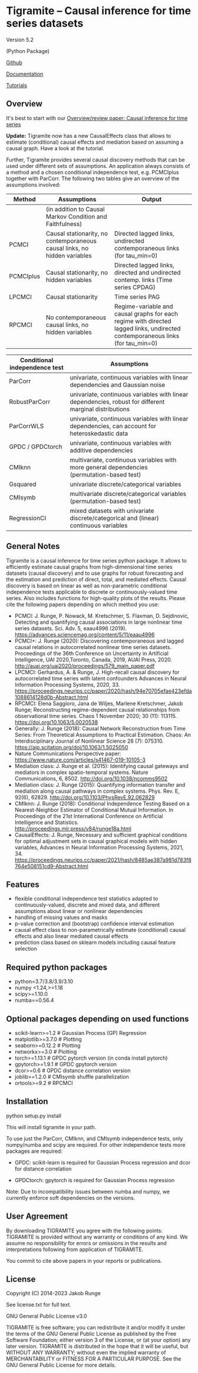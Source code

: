 # Tigramite – Causal inference for time series datasets
Version 5.2

(Python Package)

[Github](https://github.com/jakobrunge/tigramite.git)

[Documentation](https://jakobrunge.github.io/tigramite/)

[Tutorials](https://github.com/jakobrunge/tigramite/tree/master/tutorials/)

## Overview

It's best to start with our [Overview/review paper: Causal inference for time series](https://github.com/jakobrunge/tigramite/blob/master/tutorials/Runge_Causal_Inference_for_Time_Series_NREE.pdf)

__Update:__ Tigramite now has a new CausalEffects class that allows to estimate (conditional) causal effects and mediation based on assuming a causal graph. Have a look at the tutorial.

Further, Tigramite provides several causal discovery methods that can be used under different sets of assumptions. An application always consists of a method and a chosen conditional independence test, e.g. PCMCIplus together with ParCorr. The following two tables give an overview of the assumptions involved:

| Method | Assumptions         | Output |
|--------|---------------------------------------------------------------------------|----|
|         |   (in addition to Causal Markov Condition and Faithfulness)   |    |
| PCMCI  | Causal stationarity, no contemporaneous causal links, no hidden variables |  Directed lagged links, undirected contemporaneous links (for tau_min=0)  |
| PCMCIplus | Causal stationarity, no hidden variables    | Directed lagged links, directed and undirected contemp. links (Time series CPDAG) |
| LPCMCI | Causal stationarity    | Time series PAG |
| RPCMCI  | No contemporaneous causal links, no hidden variables |  Regime-variable and causal graphs for each regime with directed lagged links, undirected contemporaneous links (for tau_min=0)  |


| Conditional independence test | Assumptions                                                                                            |
|-------------------------------|--------------------------------------------------------------------------------------------------------|
| ParCorr                       | univariate, continuous variables with linear dependencies and Gaussian noise                           |
| RobustParCorr                 | univariate, continuous variables with linear dependencies, robust for different marginal distributions |
| ParCorrWLS                    | univariate, continuous variables with linear dependencies, can account for heteroskedastic data        |
| GPDC / GPDCtorch              | univariate, continuous variables with additive dependencies                                            |
| CMIknn                        | multivariate, continuous variables with more general dependencies (permutation-based test)             |
| Gsquared                      | univariate discrete/categorical variables                                                              |
| CMIsymb                       | multivariate discrete/categorical variables (permutation-based test)                                   |
| RegressionCI                  | mixed datasets with univariate discrete/categorical and (linear) continuous variables                  |


## General Notes

Tigramite is a causal inference for time series python package. It allows to efficiently estimate causal graphs from high-dimensional time series datasets (causal discovery) and to use graphs for robust forecasting and the estimation and prediction of direct, total, and mediated effects. Causal discovery is based on linear as well as non-parametric conditional independence tests applicable to discrete or continuously-valued time series. Also includes functions for high-quality plots of the results. Please cite the following papers depending on which method you use:

- PCMCI: J. Runge, P. Nowack, M. Kretschmer, S. Flaxman, D. Sejdinovic, Detecting and quantifying causal associations in large nonlinear time series datasets. Sci. Adv. 5, eaau4996 (2019). https://advances.sciencemag.org/content/5/11/eaau4996
- PCMCI+: J. Runge (2020): Discovering contemporaneous and lagged causal relations in autocorrelated nonlinear time series datasets. Proceedings of the 36th Conference on Uncertainty in Artificial Intelligence, UAI 2020,Toronto, Canada, 2019, AUAI Press, 2020. http://auai.org/uai2020/proceedings/579_main_paper.pdf
- LPCMCI: Gerhardus, A. & Runge, J. High-recall causal discovery for autocorrelated time series with latent confounders Advances in Neural Information Processing Systems, 2020, 33. https://proceedings.neurips.cc/paper/2020/hash/94e70705efae423efda1088614128d0b-Abstract.html
- RPCMCI: Elena Saggioro, Jana de Wiljes, Marlene Kretschmer, Jakob Runge; Reconstructing regime-dependent causal relationships from observational time series. Chaos 1 November 2020; 30 (11): 113115. https://doi.org/10.1063/5.0020538
- Generally: J. Runge (2018): Causal Network Reconstruction from Time Series: From Theoretical Assumptions to Practical Estimation. Chaos: An Interdisciplinary Journal of Nonlinear Science 28 (7): 075310. https://aip.scitation.org/doi/10.1063/1.5025050
- Nature Communications Perspective paper: https://www.nature.com/articles/s41467-019-10105-3
- Mediation class: J. Runge et al. (2015): Identifying causal gateways and mediators in complex spatio-temporal systems. Nature Communications, 6, 8502. http://doi.org/10.1038/ncomms9502
- Mediation class: J. Runge (2015): Quantifying information transfer and mediation along causal pathways in complex systems. Phys. Rev. E, 92(6), 62829. http://doi.org/10.1103/PhysRevE.92.062829
- CMIknn: J. Runge (2018): Conditional Independence Testing Based on a Nearest-Neighbor Estimator of Conditional Mutual Information. In Proceedings of the 21st International Conference on Artificial Intelligence and Statistics. http://proceedings.mlr.press/v84/runge18a.html
- CausalEffects: J. Runge, Necessary and sufficient graphical conditions for optimal adjustment sets in causal graphical models with hidden variables, Advances in Neural Information Processing Systems, 2021, 34. https://proceedings.neurips.cc/paper/2021/hash/8485ae387a981d783f8764e508151cd9-Abstract.html

## Features

- flexible conditional independence test statistics adapted to
  continuously-valued, discrete and mixed data, and different assumptions about
  linear or nonlinear dependencies
- handling of missing values and masks
- p-value correction and (bootstrap) confidence interval estimation
- causal effect class to  non-parametrically estimate (conditional) causal effects and also linear mediated causal effects
- prediction class based on sklearn models including causal feature selection

## Required python packages

- python=3.7/3.8/3.9/3.10
- numpy <1.24,>=1.18
- scipy>=1.10.0
- numba==0.56.4

## Optional packages depending on used functions
- scikit-learn>=1.2   # Gaussian Process (GP) Regression
- matplotlib>=3.7.0   # Plotting
- seaborn>=0.12.2     # Plotting
- networkx>=3.0       # Plotting
- torch>=1.13.1       # GPDC pytorch version (in conda install pytorch)
- gpytorch>=1.9.1     # GPDC gpytorch version
- dcor>=0.6           # GPDC distance correlation version
- joblib>=1.2.0       # CMIsymb shuffle parallelization
- ortools>=9.2        # RPCMCI

## Installation

python setup.py install

This will install tigramite in your path.

To use just the ParCorr, CMIknn, and CMIsymb independence tests, only numpy/numba and scipy are required. For other independence tests more packages are required:

- GPDC: scikit-learn is required for Gaussian Process regression and dcor for distance correlation

- GPDCtorch: gpytorch is required for Gaussian Process regression

Note: Due to incompatibility issues between numba and numpy, we currently enforce soft dependencies on the versions.

## User Agreement

By downloading TIGRAMITE you agree with the following points: TIGRAMITE is provided without any warranty or conditions of any kind. We assume no responsibility for errors or omissions in the results and interpretations following from application of TIGRAMITE.

You commit to cite above papers in your reports or publications.


## License

Copyright (C) 2014-2023 Jakob Runge

See license.txt for full text.

GNU General Public License v3.0

TIGRAMITE is free software; you can redistribute it and/or modify it under the terms of the GNU General Public License as published by the Free Software Foundation; either version 3 of the License, or (at your option) any later version. TIGRAMITE is distributed in the hope that it will be useful, but WITHOUT ANY WARRANTY; without even the implied warranty of MERCHANTABILITY or FITNESS FOR A PARTICULAR PURPOSE. See the GNU General Public License for more details.
